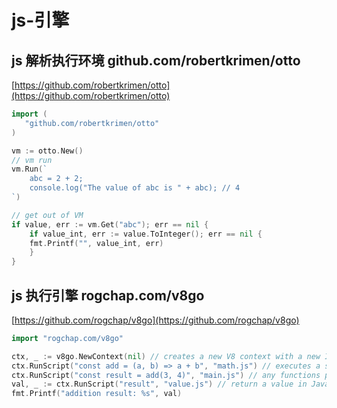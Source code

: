 # js-引擎

## js 解析执行环境 github.com/robertkrimen/otto

[https://github.com/robertkrimen/otto](https://github.com/robertkrimen/otto)

```go
import (
   "github.com/robertkrimen/otto"
)

vm := otto.New()
// vm run
vm.Run(`
    abc = 2 + 2;
    console.log("The value of abc is " + abc); // 4
`)

// get out of VM
if value, err := vm.Get("abc"); err == nil {
    if value_int, err := value.ToInteger(); err == nil {
	fmt.Printf("", value_int, err)
    }
}
```

## js 执行引擎 rogchap.com/v8go

[https://github.com/rogchap/v8go](https://github.com/rogchap/v8go)

```go
import "rogchap.com/v8go"

ctx, _ := v8go.NewContext(nil) // creates a new V8 context with a new Isolate aka VM
ctx.RunScript("const add = (a, b) => a + b", "math.js") // executes a script on the global context
ctx.RunScript("const result = add(3, 4)", "main.js") // any functions previously added to the context can be called
val, _ := ctx.RunScript("result", "value.js") // return a value in JavaScript back to Go
fmt.Printf("addition result: %s", val)
```
